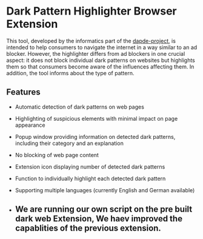 
# Dark Pattern Highlighter Browser Extension
This tool, developed by the informatics part of the [dapde-project](https://dapde.de/), is intended to help consumers to navigate the internet in a way similar to an ad blocker. However, the highlighter differs from ad blockers in one crucial aspect: it does not block individual dark patterns on websites but highlights them so that consumers become aware of the influences affecting them. In addition, the tool informs about the type of pattern.

## Features
- Automatic detection of dark patterns on web pages
- Highlighting of suspicious elements with minimal impact on page appearance
- Popup window providing information on detected dark patterns, including their category and an explanation
- No blocking of web page content
- Extension icon displaying number of detected dark patterns
- Function to individually highlight each detected dark pattern
- Supporting multiple languages (currently English and German available)

- ## We are running our own script on the pre built dark web Extension, We haev improved the capablities of the previous extension.
